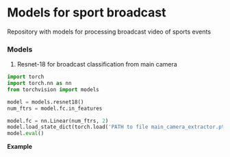 # Models for sport broadcast

Repository with models for processing broadcast video of sports events

###  Models

1. Resnet-18 for broadcast classification from main camera
```python
import torch
import torch.nn as nn
from torchvision import models

model = models.resnet18()
num_ftrs = model.fc.in_features

model.fc = nn.Linear(num_ftrs, 2)
model.load_state_dict(torch.load('PATH to file main_camera_extractor.pt'))
model.eval()
```
**Example**
